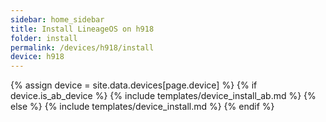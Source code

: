 ```yaml
---
sidebar: home_sidebar
title: Install LineageOS on h918
folder: install
permalink: /devices/h918/install
device: h918
---
```

{% assign device = site.data.devices[page.device] %}
{% if device.is_ab_device %}
{% include templates/device_install_ab.md %}
{% else %}
{% include templates/device_install.md %}
{% endif %}
